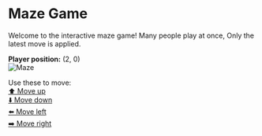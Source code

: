 # Maze Game  
Welcome to the interactive maze game! Many people play at once, Only the latest move is applied.

**Player position:** (2, 0)  
![Maze](https://github-maze-game.vercel.app/images/pos_2_0.png?t=1760620666561)

Use these to move:  
[⬆️ Move up](https://github-maze-game.vercel.app/move/2_0_w)  
[⬇️ Move down](https://github-maze-game.vercel.app/move/2_0_s)  
[⬅️ Move left](https://github-maze-game.vercel.app/move/2_0_a)  
[➡️ Move right](https://github-maze-game.vercel.app/move/2_0_d)
